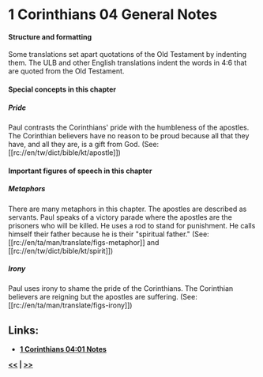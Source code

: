 # 1 Corinthians 04 General Notes #

#### Structure and formatting ####

Some translations set apart quotations of the Old Testament by indenting them. The ULB and other English translations indent the words in 4:6 that are quoted from the Old Testament.

#### Special concepts in this chapter ####

##### Pride #####
Paul contrasts the Corinthians' pride with the humbleness of the apostles. The Corinthian believers have no reason to be proud because all that they have, and all they are, is a gift from God. (See: [[rc://en/tw/dict/bible/kt/apostle]])

#### Important figures of speech in this chapter ####

##### Metaphors #####
There are many metaphors in this chapter. The apostles are described as servants. Paul speaks of a victory parade where the apostles are the prisoners who will be killed. He uses a rod to stand for punishment. He calls himself their father because he is their "spiritual father." (See: [[rc://en/ta/man/translate/figs-metaphor]] and [[rc://en/tw/dict/bible/kt/spirit]])

##### Irony #####
Paul uses irony to shame the pride of the Corinthians. The Corinthian believers are reigning but the apostles are suffering. (See: [[rc://en/ta/man/translate/figs-irony]])

## Links: ##

* __[1 Corinthians 04:01 Notes](./01.md)__

__[<<](../03/intro.md) | [>>](../05/intro.md)__
